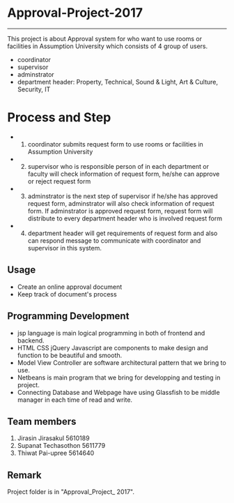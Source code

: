 # Approval-Project-2017
------------------------------------------------------------------
This project is about Approval system for who want to use rooms or facilities in Assumption University which consists of 4 group of users.
* coordinator
* supervisor
* adminstrator
* department header: Property, Technical, Sound & Light, Art & Culture, Security, IT

# Process and Step
* 1. coordinator submits request form to use rooms or facilities in Assumption University
* 2. supervisor who is responsible person of in each department or faculty will check information of request form, he/she can approve or reject request form
* 3. adminstrator is the next step of supervisor if he/she has approved request form, adminstrator will also check information of request form. If adminstrator is approved request form, request form will distribute to every department header who is involved request form
* 4. department header will get requirements of request form and also can respond message to communicate with coordinator and supervisor in this system.

## Usage
* Create an online approval document
* Keep track of document's process

## Programming Development
* jsp language is main logical programming in both of frontend and backend.
* HTML CSS jQuery Javascript are components to make design and function to be beautiful and smooth.
* Model View Controller are software architectural pattern that we bring to use.
* Netbeans is main program that we bring for developping and testing in project.
* Connecting Database and Webpage have using Glassfish to be middle manager in each time of read and write.

## Team members
1. Jirasin Jirasakul 5610189
2. Supanat Techasothon 5611779
3. Thiwat Pai-upree 5614640

## Remark
Project folder is in "Approval_Project_ 2017".
